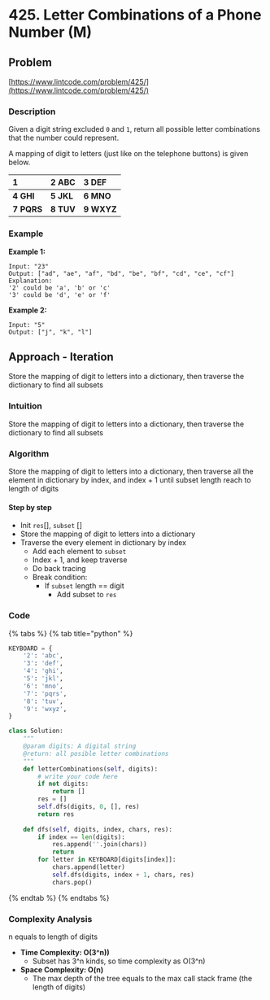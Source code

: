 # 425. Letter Combinations of a Phone Number \(M\)

## Problem

[https://www.lintcode.com/problem/425/](https://www.lintcode.com/problem/425/)

### Description

Given a digit string excluded `0` and `1`, return all possible letter combinations that the number could represent.

A mapping of digit to letters \(just like on the telephone buttons\) is given below.

| 1 | 2 ABC | 3 DEF |
| :--- | :--- | :--- |
| **4** **GHI** | **5** **JKL** | **6** **MNO** |
| **7** **PQRS** | **8** **TUV** | **9** **WXYZ** |

### Example

**Example 1:**

```text
Input: "23"
Output: ["ad", "ae", "af", "bd", "be", "bf", "cd", "ce", "cf"]
Explanation: 
'2' could be 'a', 'b' or 'c'
'3' could be 'd', 'e' or 'f'
```

**Example 2:**

```text
Input: "5"
Output: ["j", "k", "l"]
```

## Approach - Iteration

Store the mapping of digit to letters into a dictionary, then traverse the dictionary to find all subsets

### Intuition

Store the mapping of digit to letters into a dictionary, then traverse the dictionary to find all subsets

### Algorithm 

Store the mapping of digit to letters into a dictionary, then traverse all the element in dictionary by index, and index + 1 until subset length reach to length of digits

#### Step by step

* Init `res`\[\], `subset` \[\]
* Store the mapping of digit to letters into a dictionary
* Traverse the every element in dictionary by index
  * Add each element to `subset`
  * Index + 1, and keep traverse
  * Do back tracing 
  * Break condition:
    * If `subset` length == digit
      * Add subset to `res`

### Code

{% tabs %}
{% tab title="python" %}
```python
KEYBOARD = {
    '2': 'abc',
    '3': 'def',
    '4': 'ghi',
    '5': 'jkl',
    '6': 'mno',
    '7': 'pqrs',
    '8': 'tuv',
    '9': 'wxyz',
}

class Solution:
    """
    @param digits: A digital string
    @return: all posible letter combinations
    """
    def letterCombinations(self, digits):
        # write your code here
        if not digits:
            return []
        res = []
        self.dfs(digits, 0, [], res)
        return res
    
    def dfs(self, digits, index, chars, res):
        if index == len(digits):
            res.append(''.join(chars))
            return 
        for letter in KEYBOARD[digits[index]]:
            chars.append(letter)
            self.dfs(digits, index + 1, chars, res)
            chars.pop()
```
{% endtab %}
{% endtabs %}

### Complexity Analysis

n equals to length of digits

* **Time Complexity: O\(3^n\)\)**
  * Subset has 3^n kinds, so time complexity as O\(3^n\)
* **Space Complexity: O\(n\)**
  * The max depth of the tree equals to the max call stack frame \(the length of digits\)

